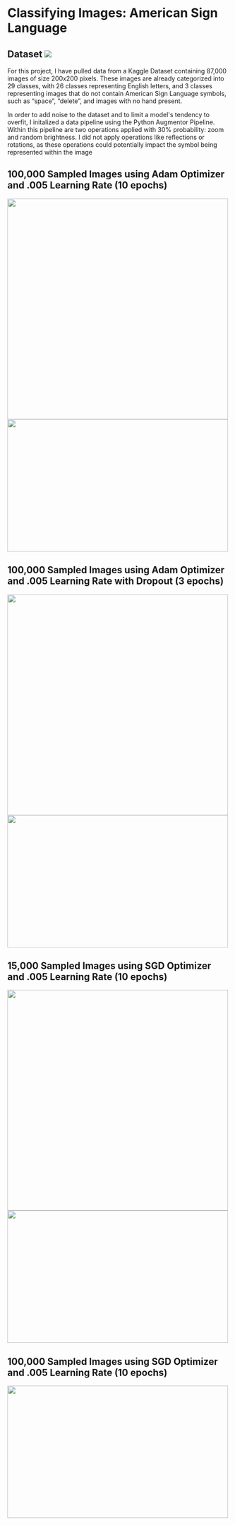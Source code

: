 # Classifying Images: American Sign Language

## Dataset <a href="https://www.kaggle.com/datasets/grassknoted/asl-alphabet" ><img src="https://img.shields.io/badge/dataset-kaggle-green" /></a>



For this project, I  have pulled data from a Kaggle Dataset containing 87,000 images of size 200x200 pixels. These images are already categorized into 29 classes, with 26 classes representing English letters, and 3 classes representing images that do not contain American Sign Language symbols, such as “space”, “delete”, and images with no hand present.

In order to add noise to the dataset and to limit a model's tendency to overfit, I initalized a data pipeline using the Python Augmentor Pipeline. Within this pipeline are two operations applied with 30% probability: zoom and random brightness. I did not apply operations like reflections or rotations, as these operations could potentially impact the symbol being represented within the image

## 100,000 Sampled Images using Adam Optimizer and .005 Learning Rate (10 epochs)

<img src="https://user-images.githubusercontent.com/91431295/206310841-90671c2a-58ba-411f-9c8e-a2052988d717.png" width="500" height="500">
<img src="https://user-images.githubusercontent.com/91431295/206311194-2887f017-efdc-4887-8e35-fb83a0fbe5a0.png" width="500" height="300">    


## 100,000 Sampled Images using Adam Optimizer and .005 Learning Rate with Dropout (3 epochs)     

<img src="https://user-images.githubusercontent.com/91431295/206311476-e8bea001-833b-4b9e-96b4-13de4a709c88.png" width="500" height="500">
<img src="https://user-images.githubusercontent.com/91431295/206311489-a97c61f8-04a9-40cb-9c54-80514ea1ab82.png" width="500" height="300">  
                                    
## 15,000 Sampled Images using SGD Optimizer and .005 Learning Rate (10 epochs)
<img src="https://user-images.githubusercontent.com/91431295/205479514-d19c521d-0081-428b-a254-df3201ab4951.png" width="500" height="500">

<img src="https://user-images.githubusercontent.com/91431295/205479520-f46097f0-f015-42e7-ba63-f04c74fd5de7.png" width="500" height="300">


## 100,000 Sampled Images using SGD Optimizer and .005 Learning Rate (10 epochs)
<img src="https://user-images.githubusercontent.com/91431295/205480237-cd91f6bb-a422-4e5c-94dc-0ac2c15e1aec.png" width="500" height="300">

